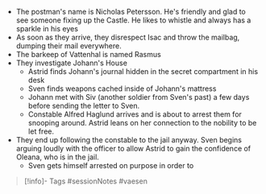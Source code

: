 - The postman's name is Nicholas Petersson.  He's friendly and glad to see someone fixing up the Castle.  He likes to whistle and always has a sparkle in his eyes
- As soon as they arrive, they disrespect Isac and throw the mailbag, dumping their mail everywhere.
- The barkeep of Vattenhal is named Rasmus
- They investigate Johann's House
	- Astrid finds Johann's journal hidden in the secret compartment in his desk
	- Sven finds weapons cached inside of Johann's mattress
	- Johann met with Siv (another soldier from Sven's past) a few days before sending the letter to Sven.
	- Constable Alfred Haglund arrives and is about to arrest them for snooping around.  Astrid leans on her connection to the nobility to be let free.
- They end up following the constable to the jail anyway.  Sven begins arguing loudly with the officer to allow Astrid to gain the confidence of Oleana, who is in the jail.
	- Sven gets himself arrested on purpose in order to 
> [!info]- Tags
> #sessionNotes #vaesen 
> 